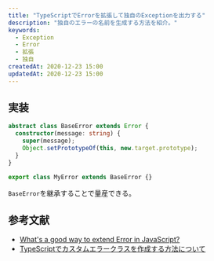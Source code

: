 ```yaml
---
title: "TypeScriptでErrorを拡張して独自のExceptionを出力する"
description: "独自のエラーの名前を生成する方法を紹介。"
keywords:
  - Exception
  - Error
  - 拡張
  - 独自
createdAt: 2020-12-23 15:00
updatedAt: 2020-12-23 15:00
---
```


## 実装

```ts
abstract class BaseError extends Error {
  constructor(message: string) {
    super(message);
    Object.setPrototypeOf(this, new.target.prototype);
  }
}

export class MyError extends BaseError {}
```

`BaseError`を継承することで量産できる。

## 参考文献

* [What's a good way to extend Error in JavaScript?](https://stackoverflow.com/questions/1382107/whats-a-good-way-to-extend-error-in-javascript)
* [TypeScriptでカスタムエラークラスを作成する方法について](https://teratail.com/questions/114258)